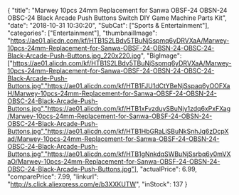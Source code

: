 {
	"title": "Marwey 10pcs 24mm Replacement for Sanwa OBSF-24 OBSN-24 OBSC-24 Black Arcade Push Buttons Switch DIY Game Machine Parts Kit",
	"date": "2018-10-31 10:30:20",
	"SubCat": ["Sports & Entertainment"],
	"categories": ["Entertainment"],
	"thumbnailImage": "https://ae01.alicdn.com/kf/HTB1S2LBdv5TBuNjSspmq6yDRVXaA/Marwey-10pcs-24mm-Replacement-for-Sanwa-OBSF-24-OBSN-24-OBSC-24-Black-Arcade-Push-Buttons.jpg_220x220.jpg",
	"BigImage": ["https://ae01.alicdn.com/kf/HTB1S2LBdv5TBuNjSspmq6yDRVXaA/Marwey-10pcs-24mm-Replacement-for-Sanwa-OBSF-24-OBSN-24-OBSC-24-Black-Arcade-Push-Buttons.jpg","https://ae01.alicdn.com/kf/HTB1FJU1dCtYBeNjSspaq6yOOFXaH/Marwey-10pcs-24mm-Replacement-for-Sanwa-OBSF-24-OBSN-24-OBSC-24-Black-Arcade-Push-Buttons.jpg","https://ae01.alicdn.com/kf/HTB1xFvzduySBuNjy1zdq6xPxFXag/Marwey-10pcs-24mm-Replacement-for-Sanwa-OBSF-24-OBSN-24-OBSC-24-Black-Arcade-Push-Buttons.jpg","https://ae01.alicdn.com/kf/HTB1HbGRaLiSBuNkSnhJq6zDcpXad/Marwey-10pcs-24mm-Replacement-for-Sanwa-OBSF-24-OBSN-24-OBSC-24-Black-Arcade-Push-Buttons.jpg","https://ae01.alicdn.com/kf/HTB1gNnkdqSWBuNjSsrbq6y0mVXaO/Marwey-10pcs-24mm-Replacement-for-Sanwa-OBSF-24-OBSN-24-OBSC-24-Black-Arcade-Push-Buttons.jpg"],
	"actualPrice": 6.99,
	"comparePrice": 7.99,
	"linkurl": "http://s.click.aliexpress.com/e/b3XXKUTW",
	"inStock": 137
}
